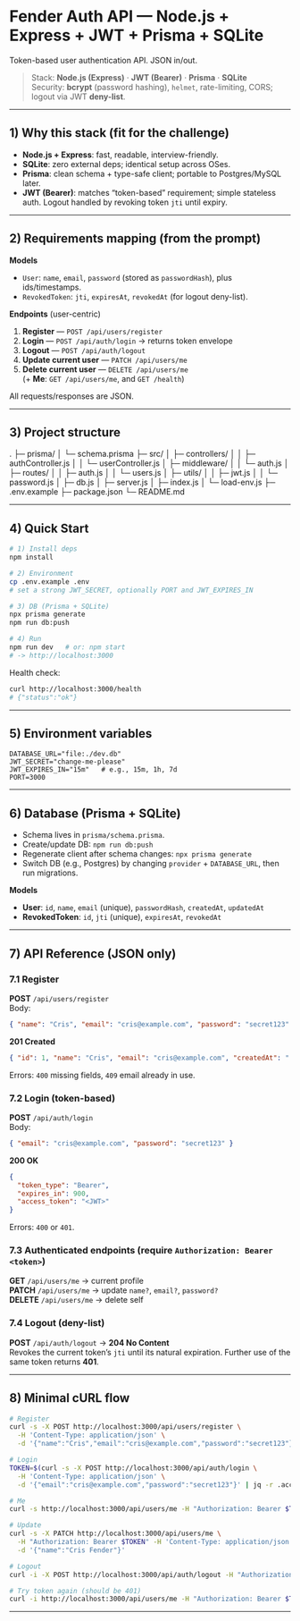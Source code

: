 # Fender Auth API — Node.js + Express + JWT + Prisma + SQLite

Token-based user authentication API. JSON in/out.

> Stack: **Node.js (Express)** · **JWT (Bearer)** · **Prisma** · **SQLite**  
> Security: **bcrypt** (password hashing), `helmet`, rate-limiting, CORS; logout via JWT **deny-list**.

---

## 1) Why this stack (fit for the challenge)
- **Node.js + Express**: fast, readable, interview-friendly.
- **SQLite**: zero external deps; identical setup across OSes.
- **Prisma**: clean schema + type-safe client; portable to Postgres/MySQL later.
- **JWT (Bearer)**: matches “token-based” requirement; simple stateless auth. Logout handled by revoking token `jti` until expiry.

---

## 2) Requirements mapping (from the prompt)
**Models**
- `User`: `name`, `email`, `password` (stored as `passwordHash`), plus ids/timestamps.
- `RevokedToken`: `jti`, `expiresAt`, `revokedAt` (for logout deny-list).

**Endpoints** (user-centric)
1) **Register** — `POST /api/users/register`  
2) **Login** — `POST /api/auth/login` → returns token envelope  
3) **Logout** — `POST /api/auth/logout`  
4) **Update current user** — `PATCH /api/users/me`  
5) **Delete current user** — `DELETE /api/users/me`  
(+ **Me**: `GET /api/users/me`, and `GET /health`)

All requests/responses are JSON.

---

## 3) Project structure
.
├─ prisma/
│ └─ schema.prisma
├─ src/
│ ├─ controllers/
│ │ ├─ authController.js
│ │ └─ userController.js
│ ├─ middleware/
│ │ └─ auth.js
│ ├─ routes/
│ │ ├─ auth.js
│ │ └─ users.js
│ ├─ utils/
│ │ ├─ jwt.js
│ │ └─ password.js
│ ├─ db.js
│ ├─ server.js
│ ├─ index.js
│ └─ load-env.js
├─ .env.example
├─ package.json
└─ README.md


---

## 4) Quick Start

~~~bash
# 1) Install deps
npm install

# 2) Environment
cp .env.example .env
# set a strong JWT_SECRET, optionally PORT and JWT_EXPIRES_IN

# 3) DB (Prisma + SQLite)
npx prisma generate
npm run db:push

# 4) Run
npm run dev   # or: npm start
# -> http://localhost:3000
~~~

Health check:
~~~bash
curl http://localhost:3000/health
# {"status":"ok"}
~~~

---

## 5) Environment variables
~~~dotenv
DATABASE_URL="file:./dev.db"
JWT_SECRET="change-me-please"
JWT_EXPIRES_IN="15m"   # e.g., 15m, 1h, 7d
PORT=3000
~~~

---

## 6) Database (Prisma + SQLite)
- Schema lives in `prisma/schema.prisma`.
- Create/update DB: `npm run db:push`
- Regenerate client after schema changes: `npx prisma generate`
- Switch DB (e.g., Postgres) by changing `provider` + `DATABASE_URL`, then run migrations.

**Models**
- **User**: `id`, `name`, `email` (unique), `passwordHash`, `createdAt`, `updatedAt`
- **RevokedToken**: `id`, `jti` (unique), `expiresAt`, `revokedAt`

---

## 7) API Reference (JSON only)

### 7.1 Register
**POST** `/api/users/register`  
Body:
~~~json
{ "name": "Cris", "email": "cris@example.com", "password": "secret123" }
~~~
**201 Created**
~~~json
{ "id": 1, "name": "Cris", "email": "cris@example.com", "createdAt": "..." }
~~~
Errors: `400` missing fields, `409` email already in use.

### 7.2 Login (token-based)
**POST** `/api/auth/login`  
Body:
~~~json
{ "email": "cris@example.com", "password": "secret123" }
~~~
**200 OK**
~~~json
{
  "token_type": "Bearer",
  "expires_in": 900,
  "access_token": "<JWT>"
}
~~~
Errors: `400` or `401`.

### 7.3 Authenticated endpoints (require `Authorization: Bearer <token>`)
**GET** `/api/users/me` → current profile  
**PATCH** `/api/users/me` → update `name?`, `email?`, `password?`  
**DELETE** `/api/users/me` → delete self

### 7.4 Logout (deny-list)
**POST** `/api/auth/logout` → **204 No Content**  
Revokes the current token’s `jti` until its natural expiration. Further use of the same token returns **401**.

---

## 8) Minimal cURL flow

~~~bash
# Register
curl -s -X POST http://localhost:3000/api/users/register \
  -H 'Content-Type: application/json' \
  -d '{"name":"Cris","email":"cris@example.com","password":"secret123"}'

# Login
TOKEN=$(curl -s -X POST http://localhost:3000/api/auth/login \
  -H 'Content-Type: application/json' \
  -d '{"email":"cris@example.com","password":"secret123"}' | jq -r .access_token)

# Me
curl -s http://localhost:3000/api/users/me -H "Authorization: Bearer $TOKEN"

# Update
curl -s -X PATCH http://localhost:3000/api/users/me \
  -H "Authorization: Bearer $TOKEN" -H 'Content-Type: application/json' \
  -d '{"name":"Cris Fender"}'

# Logout
curl -i -X POST http://localhost:3000/api/auth/logout -H "Authorization: Bearer $TOKEN"

# Try token again (should be 401)
curl -i http://localhost:3000/api/users/me -H "Authorization: Bearer $TOKEN"
~~~

---
